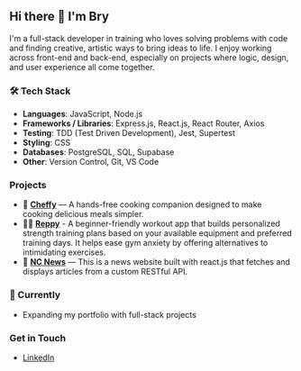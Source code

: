 ## Hi there 👋 I'm Bry

I'm a full-stack developer in training who loves solving problems with code and finding creative, artistic ways to bring ideas to life. I enjoy working across front-end and back-end, especially on projects where logic, design, and user experience all come together.


### 🛠️ Tech Stack
- **Languages**: JavaScript, Node.js
- **Frameworks / Libraries**: Express.js, React.js, React Router, Axios
- **Testing**: TDD (Test Driven Development), Jest, Supertest
- **Styling**: CSS
- **Databases**: PostgreSQL, SQL, Supabase
- **Other**: Version Control, Git, VS Code

### Projects

- 🍳 [**Cheffy**](https://github.com/oliver-chunlong/cheffy-by-codependents) —  A hands-free cooking companion designed to make cooking delicious meals simpler.
- 🏋️‍♂️ [**Reppy**](https://github.com/Bryxny/Reppy.git) - A beginner-friendly workout app that builds personalized strength training plans based on your available equipment and preferred training days. It helps ease gym anxiety by offering alternatives to intimidating exercises.
- 🔗 [**NC News**](https://github.com/Bryxny/NC-News) — This is a news website built with react.js that fetches and displays articles from a custom RESTful API.

### 🌱 Currently
- Expanding my portfolio with full-stack projects
  
### Get in Touch
- [LinkedIn](https://www.linkedin.com/in/bryony-doherty-softdev/)
  
